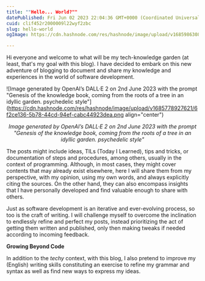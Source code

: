 ```yaml
---
title: ""Hello... World?""
datePublished: Fri Jun 02 2023 22:04:36 GMT+0000 (Coordinated Universal Time)
cuid: clif452r2000009l22wyf2zbc
slug: hello-world
ogImage: https://cdn.hashnode.com/res/hashnode/image/upload/v1685986308538/6e4ed247-3318-4c9d-b9d1-b895fe115832.png

---
```


Hi everyone and welcome to what will be my tech-knowledge garden (at least, that's my goal with this blog). I have decided to embark on this new adventure of blogging to document and share my knowledge and experiences in the world of software development.

![Image generated by OpenAI’s DALL·E 2 on 2nd June 2023 with the prompt "Genesis of the knowledge book, coming from the roots of a tree in an idyllic garden. psychedelic style"](https://cdn.hashnode.com/res/hashnode/image/upload/v1685778927621/6f2ce136-5b78-44cd-94ef-cabc44923dea.png align="center")
<center><em>Image generated by OpenAI’s DALL·E 2 on 2nd June 2023 with the prompt "Genesis of the knowledge book, coming from the roots of a tree in an idyllic garden. psychedelic style"</em></center>

The posts might include ideas, TILs (Today I Learned), tips and tricks, or documentation of steps and procedures, among others, usually in the context of programming. Although, in most cases, they might cover contents that may already exist elsewhere, here I will share them from my perspective, with my opinion, using my own words, and always explicitly citing the sources. On the other hand, they can also encompass insights that I have personally developed and find valuable enough to share with others.

Just as software development is an iterative and ever-evolving process, so too is the craft of writing. I will challenge myself to overcome the inclination to endlessly refine and perfect my posts, instead prioritizing the act of getting them written and published, only then making tweaks if needed according to incoming feedback.

**Growing Beyond Code**

In addition to the *techy* context, with this blog, I also pretend to improve my (English) writing skills constituting an exercise to refine my grammar and syntax as well as find new ways to express my ideas.